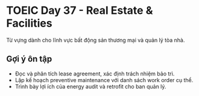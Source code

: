 # TOEIC Day 37 - Real Estate & Facilities

Từ vựng dành cho lĩnh vực bất động sản thương mại và quản lý tòa nhà.

## Gợi ý ôn tập
- Đọc và phân tích lease agreement, xác định trách nhiệm bảo trì.
- Lập kế hoạch preventive maintenance với danh sách work order cụ thể.
- Trình bày lợi ích của energy audit và retrofit cho ban quản lý.
